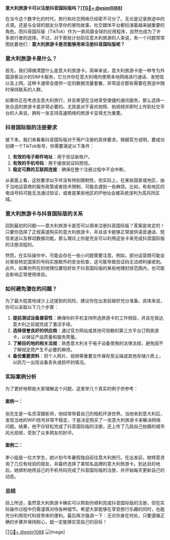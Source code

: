 **意大利旅游卡可以注册抖音国际版吗？[[TG💪+ @esim1088](https://t.me/s/esim1088)]**

在当今这个数字化的时代，旅行和社交网络已经密不可分了。无论是记录旅途中的点滴，还是与全球的朋友分享你的冒险故事，社交媒体平台都扮演着越来越重要的角色。而抖音国际版（TikTok）作为一款风靡全球的应用程序，自然也成为了许多旅行者的选择。不过，对于那些计划前往意大利旅游的人来说，有一个问题常常困扰着他们：**意大利旅游卡是否能够用来注册抖音国际版呢？**

### 意大利旅游卡是什么？

首先，我们得搞清楚什么是意大利旅游卡。简单来说，意大利旅游卡是一种专为外国游客设计的SIM卡服务，它允许你在意大利境内使用本地网络进行通话、发短信以及上网。这种卡通常会提供一定的数据流量套餐，非常适合那些需要在旅途中随时保持联系的人群。

如果你正在考虑去意大利旅行，并且希望在当地享受便捷的通讯服务，那么选择一张合适的旅游卡是非常必要的。尤其是对于喜欢拍照、拍视频并即时上传到社交平台的人来说，拥有一张支持高速网络的旅游卡显得尤为重要。

### 抖音国际版的注册要求

接下来，我们来看看抖音国际版对于用户注册的具体要求。根据官方说明，要成功创建一个TikTok账号，你需要满足以下条件：

1. **有效的电子邮件地址**：用于验证新账户。
2. **有效的手机号码**：用于接收验证码短信。
3. **稳定可靠的互联网连接**：确保在整个注册过程中不会中断。

从表面上看，这些要求似乎并没有特别限制性，但实际上，在某些国家或地区，由于当地运营商的服务政策或者技术限制，可能会遇到一些麻烦。比如，有些地区的电话号码可能无法通过验证，或者是某些地区的IP地址会被系统误判为高风险区域。

### 意大利旅游卡与抖音国际版的关系

回到最初的问题——意大利旅游卡是否可以用来注册抖音国际版？答案是肯定的！只要你选择了正规渠道购买的意大利旅游卡，并且该卡能够正常提供语音通话、短信发送以及移动数据功能，那么理论上你是完全可以利用这张卡来完成抖音国际版的注册流程的。

然而，在实际操作中，可能会存在一些小问题需要注意。例如，部分运营商可能会对某些特定国家的号码实施额外的安全检查，这可能导致验证码无法顺利接收到。此外，如果你所在的地理位置恰好处于抖音国际版的某些地理封锁范围内，也可能会影响正常使用体验。

### 如何避免潜在的问题？

为了最大程度地减少上述提到的风险，建议你在出发前做好充分准备。具体来说，你可以采取以下几个步骤：

1. **提前测试设备兼容性**：确保你的手机支持所选旅游卡的工作频段，并且在抵达意大利之前就完成了激活手续。
2. **选择信誉良好的供应商**：通过官方网站或其他可信赖的第三方平台订购旅游卡，以保证产品质量和服务质量。
3. **了解目的地的相关法规**：熟悉意大利关于电子设备使用的法律法规，避免因不了解规定而产生不必要的麻烦。
4. **备份重要资料**：将个人照片、视频等重要文件保存至云端或其他存储介质上，以防万一出现设备丢失或损坏的情况。

### 实际案例分析

为了更好地帮助大家理解这个问题，这里举几个真实的例子供参考：

#### 案例一：
张先生是一名资深摄影师，他经常带着自己的相机环游世界。当他来到意大利后，发现当地的WiFi信号非常不稳定，于是决定购买了一张意大利旅游卡来解决网络问题。结果，他不仅轻松完成了抖音国际版的注册，还上传了几段自己拍摄的城市风光视频，受到了众多网友的好评。

#### 案例二：
李小姐是一位大学生，她计划今年暑假独自前往意大利旅行。在出发前，她特意咨询了几位有经验的朋友，并最终选择了某知名品牌的意大利旅游卡。到达目的地后，她顺利地用自己的手机号码完成了抖音国际版的注册，并开始每天更新自己的动态。

### 总结

综上所述，虽然意大利旅游卡确实可以帮助你顺利完成抖音国际版的注册，但在实际操作过程中仍需谨慎对待各种细节。希望大家能够在享受旅行乐趣的同时，也能充分利用现代科技带来的便利。最后再次强调一下：无论你身在何处，只要遵循正确的步骤并保持耐心，就一定能够实现自己的目标！

[[TG💪+ @esim1088](https://t.me/s/esim1088) ![Image](https://i.postimg.cc/4NQfJmqS/Snipaste-2025-05-13-00-14-12.png)]